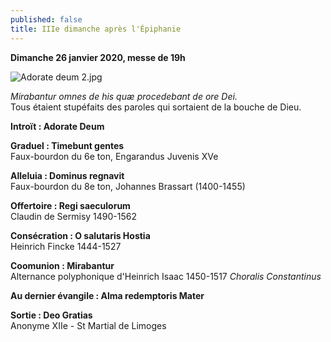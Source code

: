```yaml
---
published: false
title: IIIe dimanche après l'Épiphanie
---
```

**Dimanche 26 janvier 2020, messe de 19h**  

![Adorate deum 2.jpg]({{site.baseurl}}/images/Adorate%20deum%202.jpg)

*Mirabantur omnes de his quæ procedebant de ore Dei.*  
Tous étaient stupéfaits des paroles qui sortaient de la bouche de Dieu.

**Introït : Adorate Deum**

**Graduel : Timebunt gentes**  
Faux-bourdon du 6e ton, Engarandus Juvenis XVe

**Alleluia : Dominus regnavit**  
Faux-bourdon du 8e ton, Johannes Brassart (1400-1455)

**Offertoire : Regi saeculorum**  
Claudin de Sermisy 1490-1562

**Consécration : O salutaris Hostia**  
Heinrich Fincke 1444-1527

**Coomunion : Mirabantur**  
Alternance polyphonique d'Heinrich Isaac 1450-1517 *Choralis Constantinus*


**Au dernier évangile : Alma redemptoris Mater**

**Sortie : Deo Gratias**  
Anonyme XIIe - St Martial de Limoges